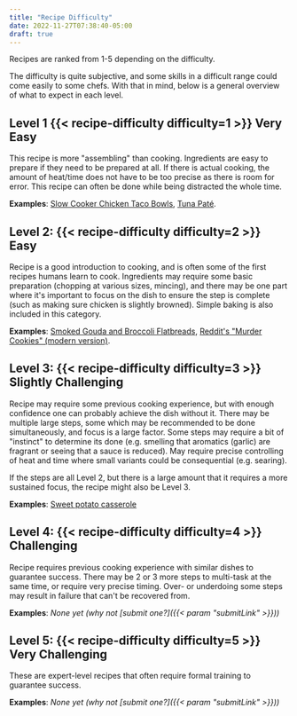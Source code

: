 ```yaml
---
title: "Recipe Difficulty"
date: 2022-11-27T07:38:40-05:00
draft: true
---
```


Recipes are ranked from 1-5 depending on the difficulty.

The difficulty is quite subjective, and some skills in a difficult range could come easily to some chefs. With that in mind, below is a general overview of what to expect in each level.

## Level 1 {{< recipe-difficulty difficulty=1 >}} Very Easy 


This recipe is more "assembling" than cooking. Ingredients are easy to prepare if they need to be prepared at all. If there is actual
cooking, the amount of heat/time does not have to be too precise as there is room for error. This recipe can often be done while being
distracted the whole time.

**Examples**: [Slow Cooker Chicken Taco Bowls](http://preview.kitchendb.net/recipes/slow-cooker-chicken-taco-bowls/), [Tuna Paté](http://preview.kitchendb.net/recipes/tuna-pat%C3%A9/).


## Level 2: {{< recipe-difficulty difficulty=2 >}} Easy

Recipe is a good introduction to cooking, and is often some of the first recipes humans learn to cook. Ingredients may require some
basic preparation (chopping at various sizes, mincing), and there may be one part where it's important to focus on the dish to ensure the step is complete (such as making sure chicken is slightly browned). Simple baking is also included in this category.

**Examples**: [Smoked Gouda and Broccoli Flatbreads](/recipes/slow-cooker-chicken-taco-bowls/), [Reddit's "Murder Cookies" (modern version)](/recipes/tuna-pat%C3%A9/).

## Level 3: {{< recipe-difficulty difficulty=3 >}} Slightly Challenging

Recipe may require some previous cooking experience, but with enough confidence one can probably achieve the dish without it. There
may be multiple large steps, some which may be recommended to be done simultaneously, and focus is a large factor. Some steps
may require a bit of "instinct" to determine its done (e.g. smelling that aromatics (garlic) are fragrant or seeing that a sauce is
reduced). May require precise controlling of heat and time where small variants could be consequential (e.g. searing).

If the steps are all Level 2, but there is a large amount that it requires a more sustained focus, the recipe might also be Level 3.

**Examples**: [Sweet potato casserole](/recipes/sweet-potato-casserole/)

## Level 4: {{< recipe-difficulty difficulty=4 >}} Challenging

Recipe requires previous cooking experience with similar dishes to guarantee success. There may be 2 or 3 more steps to multi-task
at the same time, or require very precise timing. Over- or underdoing some steps may result in failure that can't be recovered from.

**Examples**: _None yet (why not [submit one?]({{< param "submitLink" >}}))_

## Level 5: {{< recipe-difficulty difficulty=5 >}} Very Challenging

These are expert-level recipes that often require formal training to guarantee success.

**Examples**: _None yet (why not [submit one?]({{< param "submitLink" >}}))_
